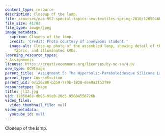 ```yaml
---
content_type: resource
description: Closeup of the lamp.
file: /courses/mas-962-special-topics-new-textiles-spring-2010/12650468db9699e026d595684558726b_jl12.jpg
file_size: 41703
file_type: image/jpeg
image_metadata:
  caption: Closeup of the lamp.
  credit: 'Credit: Photo courtesy of anonymous student.'
  image-alt: Close-up photo of the assembled lamp, showing detail of the silicone,
    fabric, and illuminated SMDs.
learning_resource_types:
- Assignments
license: https://creativecommons.org/licenses/by-nc-sa/4.0/
ocw_type: OCWImage
parent_title: 'Assignment 5: The Hyperbolic-Paraboloidesque Silicone Lamp'
parent_type: CourseSection
parent_uid: 07150280-b359-779b-1938-dee9a2f53f99
resourcetype: Image
title: jl12.jpg
uid: 12650468-db96-99e0-26d5-95684558726b
video_files:
  video_thumbnail_file: null
video_metadata:
  youtube_id: null
---
```

Closeup of the lamp.